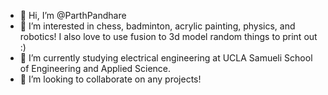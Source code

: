 - 👋 Hi, I’m @ParthPandhare
- 👀 I’m interested in chess, badminton, acrylic painting, physics, and robotics! I also love to use fusion to 3d model random things to print out :)
- 🌱 I’m currently studying electrical engineering at UCLA Samueli School of Engineering and Applied Science.
- 💞️ I’m looking to collaborate on any projects!


<!---
ParthPandhare/ParthPandhare is a ✨ special ✨ repository because its `README.md` (this file) appears on your GitHub profile.
You can click the Preview link to take a look at your changes.
--->
